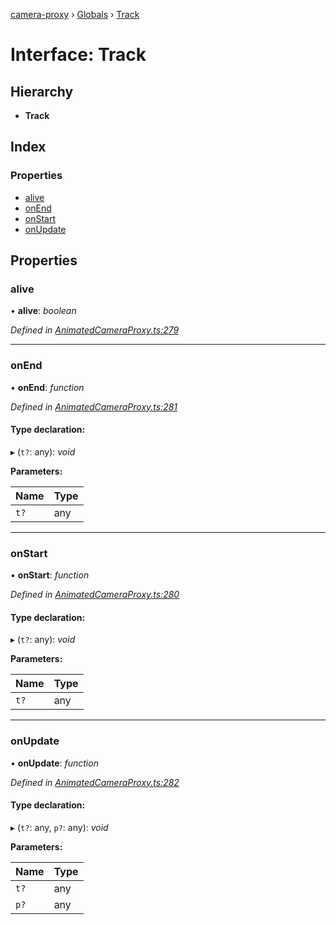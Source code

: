 [camera-proxy](../README.md) › [Globals](../globals.md) › [Track](track.md)

# Interface: Track

## Hierarchy

* **Track**

## Index

### Properties

* [alive](track.md#alive)
* [onEnd](track.md#onend)
* [onStart](track.md#onstart)
* [onUpdate](track.md#onupdate)

## Properties

###  alive

• **alive**: *boolean*

*Defined in [AnimatedCameraProxy.ts:279](https://github.com/alibaba/camera-proxy/blob/c7a10a1/src/AnimatedCameraProxy.ts#L279)*

___

###  onEnd

• **onEnd**: *function*

*Defined in [AnimatedCameraProxy.ts:281](https://github.com/alibaba/camera-proxy/blob/c7a10a1/src/AnimatedCameraProxy.ts#L281)*

#### Type declaration:

▸ (`t?`: any): *void*

**Parameters:**

Name | Type |
------ | ------ |
`t?` | any |

___

###  onStart

• **onStart**: *function*

*Defined in [AnimatedCameraProxy.ts:280](https://github.com/alibaba/camera-proxy/blob/c7a10a1/src/AnimatedCameraProxy.ts#L280)*

#### Type declaration:

▸ (`t?`: any): *void*

**Parameters:**

Name | Type |
------ | ------ |
`t?` | any |

___

###  onUpdate

• **onUpdate**: *function*

*Defined in [AnimatedCameraProxy.ts:282](https://github.com/alibaba/camera-proxy/blob/c7a10a1/src/AnimatedCameraProxy.ts#L282)*

#### Type declaration:

▸ (`t?`: any, `p?`: any): *void*

**Parameters:**

Name | Type |
------ | ------ |
`t?` | any |
`p?` | any |
